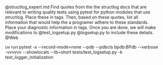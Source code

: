 @structlog_expert.md  Find quotes from the the structlog docs that are relevant to writing quality tests using pytest for python modules that use structlog. Place these in <quotes> tags. Then, based on these quotes, list all information that would help the a programer adhere to these standards. Place your diagnostic information in <info> tags. Once you are done, we will make modifications to @test_logsetup.py @logsetup.py  to include these details. @Web


uv run pytest -s --record-mode=none --pdb --pdbcls bpdb:BPdb --verbose -vvvvvv --showlocals --tb=short tests/test_logsetup.py -k test_logger_initialization
